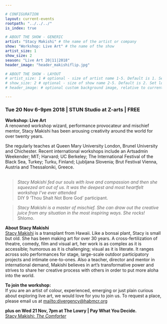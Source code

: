 ```yaml
---

# CONFIGURATION
layout: current-events
rootpath: "../../../"
is_index: true

# ABOUT THE SHOW - GENERIC
artist: "Stacy Makishi" # the name of the artist or company
show: "Workshop: Live Art" # the name of the show
artist_size: 1
show_size: 2
season: "Live Art 20|11|2018"
header_image: "header_makishiflip.jpg"

# ABOUT THE SHOW - LAYOUT
# artist_size: 1 # optional - size of artist name 1-5. Default is 1. Set longer names to lower values
# show_size: 2 # optional - size of show name 2-5. Default is 2. Set longer names to lower values
# header_image: # optional custom background image, relative to current page

---
```

### Tue 20 Nov 6-9pm 2018  | STUN Studio at Z-arts | FREE     
           
**Workshop: Live Art**    
A renowned workshop wizard, performance provocateur and mischief mentor, Stacy Makishi has been arousing creativity around the world for over twenty years.        

She regularly teaches at Queen Mary University London, Brunel University and Chichester. Recent international workshops include an Artsadmin Weekender; MIT; Harvard; UC Berkeley; The International Festival of the Black Sea, Turkey; Turku, Finland; Ljubljana Slovenia; Brut Festival Vienna, Austria and Thessaloniki, Greece.       
​
>*Stacy Makishi fed our souls with love and compassion and then she squeezed art out of us. It was the deepest and most heartfelt workshop I've ever attended*<br>DIY 9 ‘Thou Shalt Not Bore God’ participant.      

>*Stacy Makishi is a master of mischief. She can draw out the creative juice from any situation in the most inspiring ways. She rocks!* ​Shlomo.     
          
**About Stacy Makishi**         
<a href="https://www.stacymakishi.co.uk" target="_blank">Stacy Makishi</a> is a transplant from Hawaii. Like a bonsai plant, Stacy is small but old. She has been making art for over 30 years. A cross-fertilization of theatre, comedy, film and visual art, her work is as complex as it is accessible; humorous as it is challenging; visual as it is literate. It ranges across solo performances for stage, large-scale outdoor participatory projects and intimate one-to-ones. Also a teacher, director and mentor in international demand, Makishi believes in art’s transformative power and strives to share her creative process with others in order to put more aloha into the world.     
   
**To join the workshop:**       
If you are an artist of colour, experienced, emerging or just plain curious about exploring live art, we would love for you to join us. To request a place, please email us at <mailto:divergency@habmcr.org>            

**plus on Wed 21 Nov, 7pm at The Lowry | Pay What You Decide.**   
<a href="https://www.thelowry.com/events/stacy-makishi" target="_blank">Stacy Makishi: *The Comforter*</a>         
